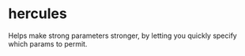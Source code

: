 # hercules
Helps make strong parameters stronger, by letting you quickly specify which params to permit.
